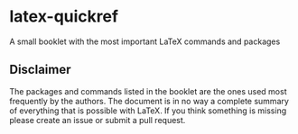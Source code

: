 latex-quickref
==============

A small booklet with the most important LaTeX commands and packages


Disclaimer
----------

The packages and commands listed in the booklet are the ones used most frequently by the authors. The document is in no way a complete summary of everything that is possible with LaTeX. If you think something is missing please create an issue or submit a pull request.